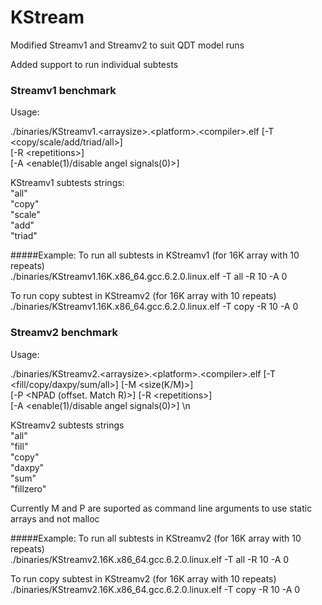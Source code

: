 # KStream
Modified Streamv1 and Streamv2 to suit QDT model runs

Added support to run individual subtests

### Streamv1 benchmark
Usage:

./binaries/KStreamv1.\<arraysize\>.\<platform\>.\<compiler\>.elf [-T \<copy/scale/add/triad/all\>] \
                    [-R \<repetitions\>] \
                    [-A \<enable(1)/disable angel signals(0)\>]

KStreamv1 subtests strings: </br>
 "all" </br>
  "copy" </br>
  "scale" </br>
  "add" </br>
  "triad" </br>

#####Example:
To run all subtests in KStreamv1 (for 16K array with 10 repeats) </br>
  ./binaries/KStreamv1.16K.x86_64.gcc.6.2.0.linux.elf -T all -R 10 -A 0

To run copy subtest in KStreamv2 (for 16K array with 10 repeats) </br>
  ./binaries/KStreamv1.16K.x86_64.gcc.6.2.0.linux.elf -T copy -R 10 -A 0

### Streamv2 benchmark
Usage:

./binaries/KStreamv2.\<arraysize\>.\<platform\>.\<compiler\>.elf [-T \<fill/copy/daxpy/sum/all\>]  [-M \<size(K/M)\>]\
                [-P \<NPAD (offset. Match R)\>] [-R \<repetitions\>] \
                [-A \<enable(1)/disable angel signals(0)\>] \n

KStreamv2 subtests strings </br>
  "all" </br>
  "fill" </br>
  "copy" </br>
  "daxpy" </br>
  "sum" </br>
  "fillzero" </br>

Currently M and P are suported as command line arguments to use static arrays and not malloc

#####Example:
To run all subtests in KStreamv2 (for 16K array with 10 repeats) </br>
  ./binaries/KStreamv2.16K.x86_64.gcc.6.2.0.linux.elf -T all -R 10 -A 0

To run copy subtest in KStreamv2 (for 16K array with 10 repeats) </br>
  ./binaries/KStreamv2.16K.x86_64.gcc.6.2.0.linux.elf -T copy -R 10 -A 0



